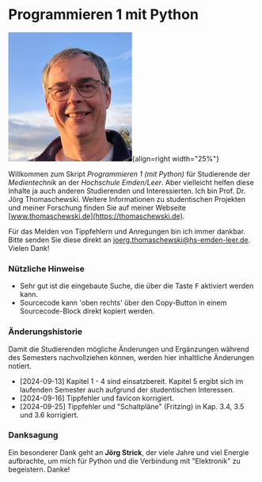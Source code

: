# Programmieren 1 mit Python
![Jörg Thomaschewski](./assets/images/JT-Web.jpg){align=right width="25%"}

Willkommen zum Skript *Programmieren 1 (mit Python)* für Studierende der *Medientechnik* an der *Hochschule Emden/Leer*. Aber vielleicht helfen diese Inhalte ja auch anderen Studierenden und Interessierten. Ich bin Prof. Dr. Jörg Thomaschewski. Weitere Informationen zu studentischen Projekten und meiner Forschung finden Sie auf meiner Webseite [www.thomaschewski.de](https://thomaschewski.de).

Für das Melden von Tippfehlern und Anregungen bin ich immer dankbar. Bitte senden Sie diese direkt an joerg.thomaschewski@hs-emden-leer.de. Vielen Dank!


### Nützliche Hinweise
- Sehr gut ist die eingebaute Suche, die über die Taste <kbd>F</kbd> aktiviert werden kann.
- Sourcecode kann 'oben rechts' über den Copy-Button in einem Sourcecode-Block direkt kopiert werden.

### Änderungshistorie
Damit die Studierenden mögliche Änderungen und Ergänzungen während des Semesters nachvollziehen können, werden hier inhaltliche Änderungen notiert.

- [2024-09-13] Kapitel 1 - 4 sind einsatzbereit. Kapitel 5 ergibt sich im laufenden Semester auch aufgrund der studentischen Interessen.
- [2024-09-16] Tippfehler und favicon korrigiert.
- [2024-09-25] Tippfehler und "Schaltpläne" (Fritzing) in Kap. 3.4, 3.5 und 3.6 korrigiert.

### Danksagung
Ein besonderer Dank geht an **Jörg Strick**, der viele Jahre und viel Energie aufbrachte, um mich für Python und die Verbindung mit "Elektronik" zu begeistern. Danke! 
